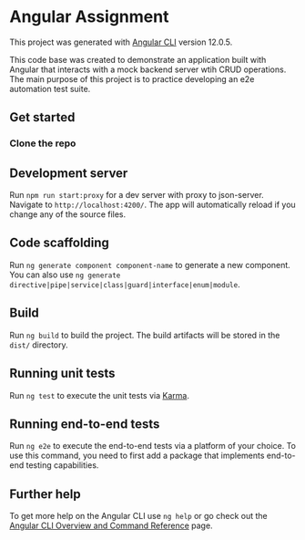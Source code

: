# Angular Assignment

This project was generated with [Angular CLI](https://github.com/angular/angular-cli) version 12.0.5.

This code base was created to demonstrate an application built with Angular that interacts with a mock backend server wtih CRUD operations. The main purpose of this project is to practice developing an e2e automation test suite.

## Get started

### Clone the repo

## Development server

Run `npm run start:proxy` for a dev server with proxy to json-server. Navigate to `http://localhost:4200/`. The app will automatically reload if you change any of the source files.

## Code scaffolding

Run `ng generate component component-name` to generate a new component. You can also use `ng generate directive|pipe|service|class|guard|interface|enum|module`.

## Build

Run `ng build` to build the project. The build artifacts will be stored in the `dist/` directory.

## Running unit tests

Run `ng test` to execute the unit tests via [Karma](https://karma-runner.github.io).

## Running end-to-end tests

Run `ng e2e` to execute the end-to-end tests via a platform of your choice. To use this command, you need to first add a package that implements end-to-end testing capabilities.

## Further help

To get more help on the Angular CLI use `ng help` or go check out the [Angular CLI Overview and Command Reference](https://angular.io/cli) page.
